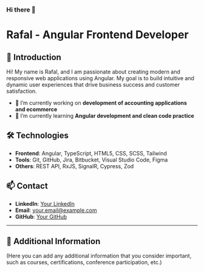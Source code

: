 ### Hi there 👋

# Rafal - Angular Frontend Developer

## 👋 Introduction
Hi! My name is Rafal, and I am passionate about creating modern and responsive web applications using Angular. My goal is to build intuitive and dynamic user experiences that drive business success and customer satisfaction.

- 🔭 I’m currently working on **development of accounting applications and ecommerce**
- 🌱 I’m currently learning **Angular development and clean code practice**

## 🛠 Technologies
- **Frontend**: Angular, TypeScript, HTML5, CSS, SCSS, Tailwind
- **Tools**: Git, GitHub, Jira, Bitbucket, Visual Studio Code, Figma
- **Others**: REST API, RxJS, SignalR, Cypress, Zod

## 📫 Contact
- **LinkedIn**: [Your LinkedIn](#)
- **Email**: your.email@example.com
- **GitHub**: [Your GitHub](#)

---

## 📝 Additional Information
(Here you can add any additional information that you consider important, such as courses, certifications, conference participation, etc.)


